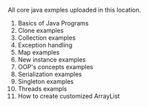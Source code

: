 All core java exmples uploaded in this location.

1. Basics of Java Programs 
2. Clone examples
3. Collection examples
4. Exception handling
5. Map examples
6. New instance examples
7. OOP's concepts examples
8. Serialization examples
9. Singleton examples
10. Threads exampls
11. How to create customized ArrayList

